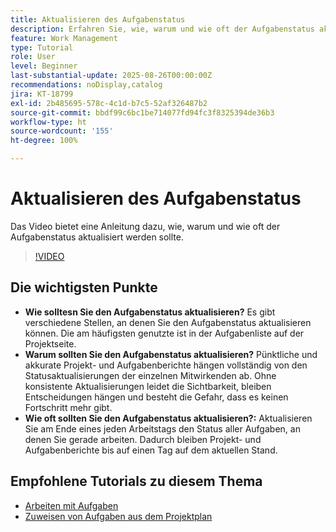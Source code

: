 ```yaml
---
title: Aktualisieren des Aufgabenstatus
description: Erfahren Sie, wie, warum und wie oft der Aufgabenstatus aktualisiert werden sollte.
feature: Work Management
type: Tutorial
role: User
level: Beginner
last-substantial-update: 2025-08-26T00:00:00Z
recommendations: noDisplay,catalog
jira: KT-18799
exl-id: 2b485695-578c-4c1d-b7c5-52af326487b2
source-git-commit: bbdf99c6bc1be714077fd94fc3f8325394de36b3
workflow-type: ht
source-wordcount: '155'
ht-degree: 100%

---
```


# Aktualisieren des Aufgabenstatus

Das Video bietet eine Anleitung dazu, wie, warum und wie oft der Aufgabenstatus aktualisiert werden sollte.

>[!VIDEO](https://video.tv.adobe.com/v/3471167/?quality=12&learn=on&enablevpops=1)

## Die wichtigsten Punkte

* **Wie solltesn Sie den Aufgabenstatus aktualisieren?** Es gibt verschiedene Stellen, an denen Sie den Aufgabenstatus aktualisieren können. Die am häufigsten genutzte ist in der Aufgabenliste auf der Projektseite.
* **Warum sollten Sie den Aufgabenstatus aktualisieren?** Pünktliche und akkurate Projekt- und Aufgabenberichte hängen vollständig von den Statusaktualisierungen der einzelnen Mitwirkenden ab. Ohne konsistente Aktualisierungen leidet die Sichtbarkeit, bleiben Entscheidungen hängen und besteht die Gefahr, dass es keinen Fortschritt mehr gibt.
* **Wie oft sollten Sie den Aufgabenstatus aktualisieren?:** Aktualisieren Sie am Ende eines jeden Arbeitstags den Status aller Aufgaben, an denen Sie gerade arbeiten. Dadurch bleiben Projekt- und Aufgabenberichte bis auf einen Tag auf dem aktuellen Stand.


## Empfohlene Tutorials zu diesem Thema

* [Arbeiten mit Aufgaben](/help/manage-work/tasks/work-with-tasks.md)
* [Zuweisen von Aufgaben aus dem Projektplan](/help/manage-work/tasks/assign-tasks-from-the-project-plan.md)
